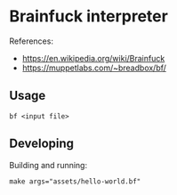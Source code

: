 # Brainfuck interpreter

References:
- https://en.wikipedia.org/wiki/Brainfuck
- https://muppetlabs.com/~breadbox/bf/


## Usage
```
bf <input file>
```


## Developing
Building and running:
```
make args="assets/hello-world.bf"
```
